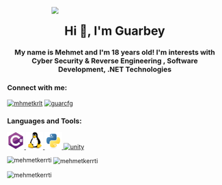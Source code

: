 <img src="https://yt3.googleusercontent.com/RrE6HZuOyRXXoQG1TZKf2jU3QR-7Rx0rLkBkIwkmfA2HsuHns_8mZ6tGATkMDIHj8JfI-Dz0=w1707-fcrop64=1,00005a57ffffa5a8-k-c0xffffffff-no-nd-rj" width="400" align="right"/>
<h1 align="center">Hi 👋, I'm Guarbey</h1>
<h3 align="center">My name is Mehmet and I'm 18 years old! I'm interests with Cyber Security & Reverse Engineering , Software Development, .NET Technologies</h3>

<h3 align="left">Connect with me:</h3>
<p align="left">
<a href="https://instagram.com/mhmetkrlt" target="blank"><img align="center" src="https://raw.githubusercontent.com/rahuldkjain/github-profile-readme-generator/master/src/images/icons/Social/instagram.svg" alt="mhmetkrlt" height="30" width="40" /></a>
<a href="https://www.youtube.com/c/guarcfg" target="blank"><img align="center" src="https://raw.githubusercontent.com/rahuldkjain/github-profile-readme-generator/master/src/images/icons/Social/youtube.svg" alt="guarcfg" height="30" width="40" /></a>
</p>

<h3 align="left">Languages and Tools:</h3>
<p align="left"> <a href="https://www.w3schools.com/cs/" target="_blank" rel="noreferrer"> <img src="https://raw.githubusercontent.com/devicons/devicon/master/icons/csharp/csharp-original.svg" alt="csharp" width="40" height="40"/> </a> <a href="https://www.linux.org/" target="_blank" rel="noreferrer"> <img src="https://raw.githubusercontent.com/devicons/devicon/master/icons/linux/linux-original.svg" alt="linux" width="40" height="40"/> </a> <a href="https://www.python.org" target="_blank" rel="noreferrer"> <img src="https://raw.githubusercontent.com/devicons/devicon/master/icons/python/python-original.svg" alt="python" width="40" height="40"/> </a> <a href="https://unity.com/" target="_blank" rel="noreferrer"> <img src="https://www.vectorlogo.zone/logos/unity3d/unity3d-icon.svg" alt="unity" width="40" height="40"/> </a> </p>

<p><img align="left" src="https://github-readme-stats.vercel.app/api/top-langs?username=mehmetkerrti&show_icons=true&locale=en&layout=compact" alt="mehmetkerrti" /></p>

<p>&nbsp;<img align="center" src="https://github-readme-stats.vercel.app/api?username=mehmetkerrti&show_icons=true&locale=en" alt="mehmetkerrti" /></p>

<p><img align="center" src="https://github-readme-streak-stats.herokuapp.com/?user=mehmetkerrti&" alt="mehmetkerrti" /></p>
